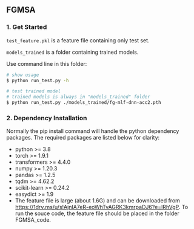 ## FGMSA

### 1. Get Started

`test_feature.pkl` is a feature file containing only test set.

`models_trained` is a folder containing trained models.

Use command line in this folder:

  ```bash
  # show usage
  $ python run_test.py -h

  # test trained model
  # trained models is always in "models_trained" folder
  $ python run_test.py ./models_trained/fg-mlf-dnn-acc2.pth
  ```

### 2. Dependency Installation

Normally the pip install command will handle the python dependency packages. The required packages are listed below for clarity:

- python >= 3.8
- torch >= 1.9.1
- transformers >= 4.4.0
- numpy >= 1.20.3
- pandas >= 1.2.5
- tqdm >= 4.62.2
- scikit-learn >= 0.24.2
- easydict >= 1.9
- The feature file is large (about 1.6G) and can be downloaded from https://1drv.ms/u/s!AjnIA7eR-eoWhTvAGRK3kmrpaDJ6?e=lRhVgP. To run the souce code, the feature file should be placed in the folder FGMSA_code.
